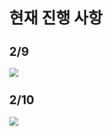 # 현재 진행 사항

## 2/9
<img src="https://github.com/2023-Summer-Bootcamp-TeamD/.github/assets/93309061/4979679f-f5bc-4d3a-b835-fbd642ccdab5">

## 2/10
<img src="https://github.com/EverBlaze-dev/INK_LINK_WEB/assets/93309061/366286fb-983d-497c-9efe-15eaca180c56">

